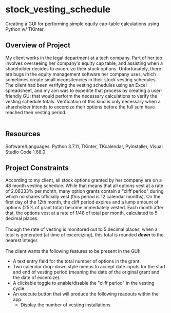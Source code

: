 # stock_vesting_schedule
Creating a GUI for performing simple equity cap-table calculations using Python w/ TKinter.

## Overview of Project
My client works in the legal department at a tech company.  Part of her job involves overseeing her company's equity cap table, and assisting when a shareholder decides to excercize their stock options.  Unfortunately, there are bugs in the equity management software her company uses, which sometimes create small inconsitencies in their stock vesting schedules.  <br/>The client had been verifying the vesting schedules using an Excel spreadsheet, and my aim was to expedite that process by creating a user-friendly GUI that would perform the necessary calculations to verify the vesting schedule totals.  Verification of this kind is only necessary when a shareholder intends to excercize their options before the full sum have reached their vesting period.<br/>
<br/>

## Resources
Software/Languages: Python 3.7.11, TKinter, TKcalendar, Pyinstaller, Visual Studio Code 1.68.0

## Project Constraints
According to my client, all stock options granted by her company are on a 48 month vesting schedule.  While
that means that all options vest at a rate of 2.08333% per month, many option grants contain a "cliff period" during which no shares officially vest (this period is 12 calendar months).  On the first day of the 12th month, the cliff period expires and a lump amount of options (25% of grant total) become immediately vested.  Each month after that, the options vest at a rate of 1/48 of total per month, calculated to 5 decimal places.<br/>
<br/>
Though the rate of vesting is monitored out to 5 decimal places, when a total is generated (at time of excercizing), this total is rounded ***down*** to the nearest integer.<br/>
<br/>
The client wants the following features to be present in the GUI:
-   A text entry field for the total number of options in the grant.
-   Two calendar drop-down style menus to accept date inputs for the start and end of vesting period (meaning the date of the original grant and the date of excercize).
-   A clickable toggle to enable/disable the "cliff period" in the vesting cycle.
-   An execute button that will produce the following readouts within the app:
    -   Display the number of vesting installations